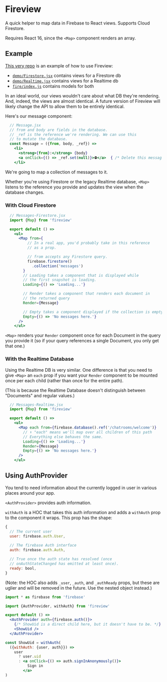 # Fireview

A quick helper to map data in Firebase to React views. Supports Cloud Firestore.

Requires React 16, since the `<Map>` component renders an array.

## Example

[This very repo](https://github.com/queerviolet/fireview) is an example of how to use
Fireview:
  * [`demo/Firestore.jsx`](./demo/Firestore.jsx) contains views for a Firestore db
  * [`demo/Realtime.jsx`](./demos/Realtime.jsx) contains views for a Realtime db
  * [`fire/index.js`](./fire/index.js) contains models for both

In an ideal world, our views wouldn't care about what DB they're rendering. And, indeed, the views are almost identical. A future version of Fireview will likely change the API to allow them to be entirely identical.

Here's our message component:

```jsx
  // Message.jsx
  // from and body are fields in the database.
  // _ref is the reference we're rendering. We can use this
  // to mutate the database.
  const Message = ({from, body, _ref}) =>
    <li>
      <strong>{from}:</strong> {body}
      <a onClick={() => _ref.set(null)}>⛔️</a>  { /* Delete this message */ }
    </li>
```

We're going to map a collection of messages to it.

Whether you're using Firestore or the legacy Realtime database, `<Map>`
listens to the reference you provide and updates the view when the database changes.

### With Cloud Firestore

```jsx  
  // Messages-Firestore.jsx
  import {Map} from 'fireview'

  export default () => 
    <ul>
      <Map from={
          // In a real app, you'd probably take in this reference
          // as a prop.

          // from accepts any Firestore query.
          firebase.firestore()
            .collection('messages')
        }
        // Loading takes a component that is displayed while
        // the first snapshot is loading.
        Loading={() => 'Loading...'}

        // Render takes a component that renders each document in
        // the returned query
        Render={Message}

        // Empty takes a component displayed if the collection is empty.
        Empty={() => 'No messages here.'}
      />
    </ul>
```

`<Map>` renders your `Render` component once for each Document in the query
you provide it (so if your query references a single Document, you only get
that one.)

### With the Realtime Database

Using the Realtime DB is very similar. One difference is that you need to
give `<Map>` an `each` prop if you want your `Render` component to be mounted
once per each child (rather than once for the entire path).

(This is because the Realtime Database doesn't distinguish between "Documents"
and regular values.)

```jsx
  // Messages-Realtime.jsx 
  import {Map} from 'fireview'

  export default () =>
    <ul>      
      <Map each from={firebase.database().ref('/chatrooms/welcome')}
        // ⬆️ "each" means we'll map over all children of this path
        // Everything else behaves the same.
        Loading={() => 'Loading...'}
        Render={Message}
        Empty={() => 'No messages here.'}
      />
    </ul>
```

## Using AuthProvider

You tend to need information about the currently logged in user in various
places around your app.

`<AuthProvider>` provides auth information.

`withAuth` is a HOC that takes this auth
information and adds a `withAuth` prop to the component it wraps. This prop
has the shape:

```js
{
  // The current user
  user: firebase.auth.User,
  
  // The firebase Auth interface
  auth: firebase.auth.Auth,

  // True once the auth state has resolved (once
  // onAuthStateChanged has emitted at least once).
  ready: bool,
}
```

(Note: the HOC also adds `_user`, `_auth`, and `_authReady` props, but
these are uglier and will be removed in the future. Use the nested
object instead.)

```jsx
import * as firebase from 'firebase'

import {AuthProvider, withAuth} from 'fireview'

export default () =>
  <AuthProvider auth={firebase.auth()}>
    {/* ShowUid is a direct child here, but it doesn't have to be. */}
    <ShowUid />
  </AuthProvider>

const ShowUid = withAuth(
  ({withAuth: {user, auth}}) =>
    user
      ? user.uid
      : <a onClick={() => auth.signInAnonymously()}>
          Sign in
        </a>
)
```
